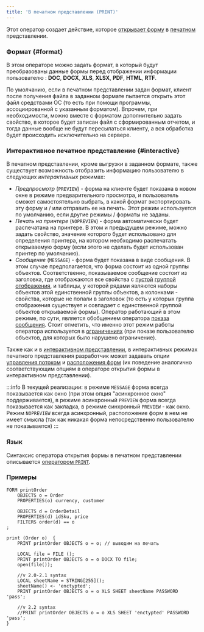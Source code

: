 ```yaml
---
title: 'В печатном представлении (PRINT)'
---
```


Этот оператор создает действие, которое [открывает форму](Open_form.md) в [печатном](Print_view.md) представлении.

### Формат {#format}

В этом операторе можно задать формат, в который будут преобразованы данные формы перед отображении информации пользователю :  **DOC**, **DOCX**, **XLS**, **XLSX**, **PDF**, **HTML**, **RTF**.

По умолчанию, если в печатном представлении задан формат, клиент после получения файла в заданном формате пытается открыть этот файл средствами ОС (то есть при помощи программы, ассоциированной с указанным форматом). Впрочем, при необходимости, можно вместе с форматом дополнительно задать свойство, в которое будет записан файл с сформированным отчетом, и тогда данные вообще не будут пересылаться клиенту, а вся обработка будет происходить исключительно на сервере.

### Интерактивное печатное представление {#interactive}

В печатном представлении, кроме выгрузки в заданном формате, также существует возможность отобразить информацию пользователю в следующих *интерактивных* режимах:

-   *Предпросмотр* (`PREVIEW`) - форма на клиенте будет показана в новом окне в режиме предварительного просмотра, и пользователь сможет самостоятельно выбрать, в какой формат экспортировать эту форму и / или отправить ее на печать. Этот режим используется по умолчанию, если другие режимы / форматы не заданы.
-   *Печать на принтере* (`NOPREVIEW`) - форма автоматически будет распечатана на принтере. В этом и предыдущем режиме, можно задать свойство, значение которого будет использовано для определения принтера, на котором необходимо распечатать открываемую форму (если этого не сделать будет использован принтер по умолчанию).
-   *Сообщение* (`MESSAGE`) - форма будет показана в виде сообщения. В этом случае предполагается, что форма состоит из одной группы объектов. Соответственно, показываемое сообщение состоит из заголовка, где отображаются все свойства с [пустой](Static_view.md#empty) [группой отображения](Form_structure.md#drawgroup), и таблицы, у которой рядами являются наборы объектов этой единственной группы объектов, а колонками - свойства, которые не попали в заголовок (то есть у которых группа отображения существует и совпадает с единственной группой объектов открываемой формы). Оператор работающий в этом режиме, по сути, является обобщением оператора [показа сообщения](Show_message_MESSAGE_ASK.md). Стоит отметить, что именно этот режим работы оператора используется в [ограничениях](Constraints.md) (при показе пользователю объектов, для которых было нарушено ограничение).

Также как и в [интерактивном представлении](In_an_interactive_view_SHOW_DIALOG.md), в интерактивных режимах печатного представления разработчик может задавать опции [управления потоком](In_an_interactive_view_SHOW_DIALOG.md#flow) и [расположения форм](In_an_interactive_view_SHOW_DIALOG.md#location) (их поведение аналогично соответствующим опциям в операторе открытия формы в интерактивном представлении).


:::info
В текущей реализации: в режиме `MESSAGE` форма всегда показывается как окно (при этом опция "асинхронное окно" поддерживается), в режиме асинхронный `PREVIEW` форма всегда показывается как закладка, в режиме синхронный `PREVIEW` - как окно. Режим `NOPREVIEW` всегда асинхронный, расположение форм в нем не имеет смысла (так как никакая форма непосредственно пользователю не показывается)
:::

### Язык

Синтаксис оператора открытия формы в печатном представлении описывается [оператором `PRINT`](PRINT_operator.md).

### Примеры

```lsf
FORM printOrder
    OBJECTS o = Order
    PROPERTIES(o) currency, customer

    OBJECTS d = OrderDetail
    PROPERTIES(d) idSku, price
    FILTERS order(d) == o
;

print (Order o)  {
    PRINT printOrder OBJECTS o = o; // выводим на печать

    LOCAL file = FILE ();
    PRINT printOrder OBJECTS o = o DOCX TO file;
    open(file());

    //v 2.0-2.1 syntax
    LOCAL sheetName = STRING[255]();
    sheetName() <- 'enctypted';
    PRINT printOrder OBJECTS o = o XLS SHEET sheetName PASSWORD 'pass';

    //v 2.2 syntax
    //PRINT printOrder OBJECTS o = o XLS SHEET 'enctypted' PASSWORD 'pass';
}
```
